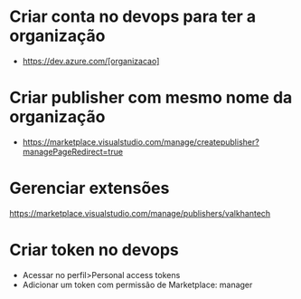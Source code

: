 # Criar conta no devops para ter a organização

- https://dev.azure.com/[organizacao]

# Criar publisher com mesmo nome da organização

- https://marketplace.visualstudio.com/manage/createpublisher?managePageRedirect=true

# Gerenciar extensões

https://marketplace.visualstudio.com/manage/publishers/valkhantech

# Criar token no devops

- Acessar no perfil>Personal access tokens
- Adicionar um token com permissão de Marketplace: manager


